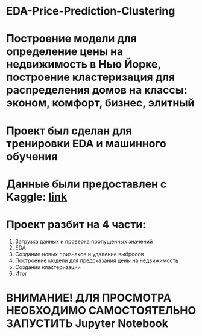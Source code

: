 # EDA-Price-Prediction-Clustering

# Построение модели для определение цены на недвижимость в Нью Йорке, построение кластеризация для распределения домов на классы: эконом, комфорт, бизнес, элитный

# Проект был сделан для тренировки EDA и машинного обучения 

# Данные были предоставлен с Kaggle: <a href="https://www.kaggle.com/datasets/nelgiriyewithana/new-york-housing-market">link</a>

# Проект разбит на 4 части:
1. Загрузка данных и проверка пропущенных значений
2. EDA
3. Создание новых признаков и удаление выбросов
4. Построение модели для предсказания цены на недвижимость
5. Создании кластеризации
6. Итог

# **ВНИМАНИЕ! ДЛЯ ПРОСМОТРА НЕОБХОДИМО САМОСТОЯТЕЛЬНО ЗАПУСТИТЬ Jupyter Notebook**

